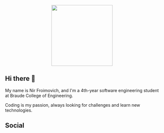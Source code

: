 
<div id="header" align="center">
  <img src="https://media2.giphy.com/media/v1.Y2lkPTc5MGI3NjExemwxYTRoZ2E2YmNmeXBnM2YxbjRldndrcGdjaTJ2cTY0b3JrcGUwNiZlcD12MV9pbnRlcm5hbF9naWZfYnlfaWQmY3Q9cw/wXTlDKOY0dFSfWU5cS/giphy.gif" width="200px">
</div>


## Hi there 👋

My name is Nir Froimovich, and I'm a 4th-year software engineering student at Braude College of Engineering.

Coding is my passion, always looking for challenges and learn new technologies.

## Social

